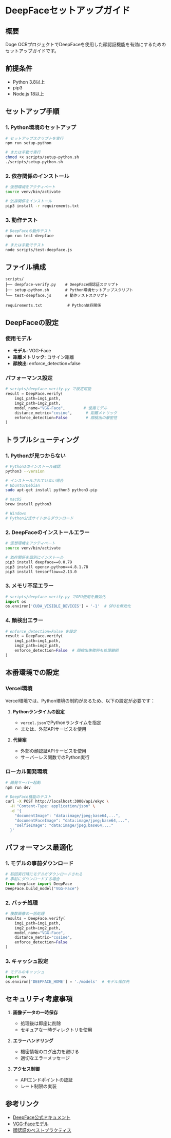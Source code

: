 # DeepFaceセットアップガイド

## 概要

Doge OCRプロジェクトでDeepFaceを使用した顔認証機能を有効にするためのセットアップガイドです。

## 前提条件

- Python 3.8以上
- pip3
- Node.js 18以上

## セットアップ手順

### 1. Python環境のセットアップ

```bash
# セットアップスクリプトを実行
npm run setup-python

# または手動で実行
chmod +x scripts/setup-python.sh
./scripts/setup-python.sh
```

### 2. 依存関係のインストール

```bash
# 仮想環境をアクティベート
source venv/bin/activate

# 依存関係をインストール
pip3 install -r requirements.txt
```

### 3. 動作テスト

```bash
# DeepFaceの動作テスト
npm run test-deepface

# または手動でテスト
node scripts/test-deepface.js
```

## ファイル構成

```
scripts/
├── deepface-verify.py    # DeepFace顔認証スクリプト
├── setup-python.sh       # Python環境セットアップスクリプト
└── test-deepface.js      # 動作テストスクリプト

requirements.txt           # Python依存関係
```

## DeepFaceの設定

### 使用モデル
- **モデル**: VGG-Face
- **距離メトリック**: コサイン距離
- **顔検出**: enforce_detection=false

### パフォーマンス設定

```python
# scripts/deepface-verify.py で設定可能
result = DeepFace.verify(
    img1_path=img1_path,
    img2_path=img2_path,
    model_name="VGG-Face",        # 使用モデル
    distance_metric="cosine",      # 距離メトリック
    enforce_detection=False        # 顔検出の厳密性
)
```

## トラブルシューティング

### 1. Pythonが見つからない

```bash
# Python3のインストール確認
python3 --version

# インストールされていない場合
# Ubuntu/Debian
sudo apt-get install python3 python3-pip

# macOS
brew install python3

# Windows
# Python公式サイトからダウンロード
```

### 2. DeepFaceのインストールエラー

```bash
# 仮想環境をアクティベート
source venv/bin/activate

# 依存関係を個別にインストール
pip3 install deepface==0.0.79
pip3 install opencv-python==4.8.1.78
pip3 install tensorflow==2.13.0
```

### 3. メモリ不足エラー

```python
# scripts/deepface-verify.py でGPU使用を無効化
import os
os.environ['CUDA_VISIBLE_DEVICES'] = '-1'  # GPUを無効化
```

### 4. 顔検出エラー

```python
# enforce_detection=False を設定
result = DeepFace.verify(
    img1_path=img1_path,
    img2_path=img2_path,
    enforce_detection=False  # 顔検出失敗時も処理継続
)
```

## 本番環境での設定

### Vercel環境

Vercel環境では、Python環境の制約があるため、以下の設定が必要です：

1. **Pythonランタイムの設定**
   - `vercel.json`でPythonランタイムを指定
   - または、外部APIサービスを使用

2. **代替案**
   - 外部の顔認証APIサービスを使用
   - サーバーレス関数でのPython実行

### ローカル開発環境

```bash
# 開発サーバー起動
npm run dev

# DeepFace機能のテスト
curl -X POST http://localhost:3000/api/ekyc \
  -H "Content-Type: application/json" \
  -d '{
    "documentImage": "data:image/jpeg;base64,...",
    "documentFaceImage": "data:image/jpeg;base64,...",
    "selfieImage": "data:image/jpeg;base64,..."
  }'
```

## パフォーマンス最適化

### 1. モデルの事前ダウンロード

```python
# 初回実行時にモデルがダウンロードされる
# 事前にダウンロードする場合
from deepface import DeepFace
DeepFace.build_model("VGG-Face")
```

### 2. バッチ処理

```python
# 複数画像の一括処理
results = DeepFace.verify(
    img1_path=img1_path,
    img2_path=img2_path,
    model_name="VGG-Face",
    distance_metric="cosine",
    enforce_detection=False
)
```

### 3. キャッシュ設定

```python
# モデルのキャッシュ
import os
os.environ['DEEPFACE_HOME'] = './models'  # モデル保存先
```

## セキュリティ考慮事項

1. **画像データの一時保存**
   - 処理後は即座に削除
   - セキュアな一時ディレクトリを使用

2. **エラーハンドリング**
   - 機密情報のログ出力を避ける
   - 適切なエラーメッセージ

3. **アクセス制御**
   - APIエンドポイントの認証
   - レート制限の実装

## 参考リンク

- [DeepFace公式ドキュメント](https://github.com/serengil/deepface)
- [VGG-Faceモデル](https://github.com/serengil/deepface/wiki/Models)
- [顔認証のベストプラクティス](https://github.com/serengil/deepface/wiki/Face-Recognition) 